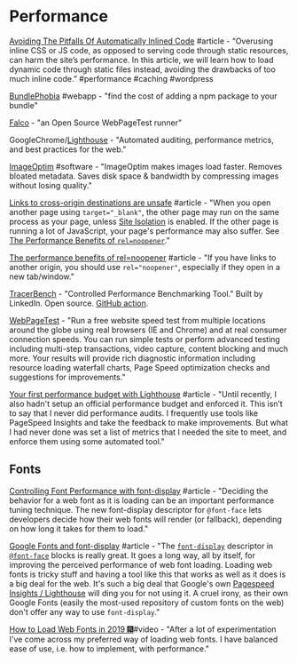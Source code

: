 # Performance

[Avoiding The Pitfalls Of Automatically Inlined Code](https://www.smashingmagazine.com/2018/11/pitfalls-automatically-inlined-code/) \#article - “Overusing inline CSS or JS code, as opposed to serving code through static resources, can harm the site’s performance. In this article, we will learn how to load dynamic code through static files instead, avoiding the drawbacks of too much inline code.” \#performance \#caching \#wordpress

[BundlePhobia](https://bundlephobia.com/) \#webapp - "find the cost of adding a npm package to your bundle"

[Falco](https://getfal.co/) - "an Open Source WebPageTest runner"

GoogleChrome/[Lighthouse](https://github.com/GoogleChrome/lighthouse) - "Automated auditing, performance metrics, and best practices for the web."

[ImageOptim](https://imageoptim.com/mac) \#software - "ImageOptim makes images load faster. Removes bloated metadata. Saves disk space & bandwidth by compressing images without losing quality."

[Links to cross-origin destinations are unsafe](https://developers.google.com/web/tools/lighthouse/audits/noopener?utm_source=lighthouse&utm_medium=extension) \#article - "When you open another page using `target="_blank"`, the other page may run on the same process as your page, unless [Site Isolation](https://developers.google.com/web/updates/2018/07/site-isolation) is enabled. If the other page is running a lot of JavaScript, your page's performance may also suffer. See [The Performance Benefits of `rel=noopener`](https://jakearchibald.com/2016/performance-benefits-of-rel-noopener/)."

[The performance benefits of rel=noopener](https://jakearchibald.com/2016/performance-benefits-of-rel-noopener/) \#article - "If you have links to another origin, you should use `rel="noopener"`, especially if they open in a new tab/window."

[TracerBench](https://www.tracerbench.com/) - "Controlled Performance Benchmarking Tool." Built by LinkedIn. Open source. [GitHub action](https://github.com/marketplace/actions/ember-performance-monitoring-tracerbench-compare-action).

[WebPageTest](https://www.webpagetest.org/) - "Run a free website speed test from multiple locations around the globe using real browsers \(IE and Chrome\) and at real consumer connection speeds. You can run simple tests or perform advanced testing including multi-step transactions, video capture, content blocking and much more. Your results will provide rich diagnostic information including resource loading waterfall charts, Page Speed optimization checks and suggestions for improvements."

[Your first performance budget with Lighthouse](https://bitsofco.de/your-first-performance-budget-with-lighthouse/) \#article - "Until recently, I also hadn't setup an official performance budget and enforced it. This isn’t to say that I never did performance audits. I frequently use tools like PageSpeed Insights and take the feedback to make improvements. But what I had never done was set a list of metrics that I needed the site to meet, and enforce them using some automated tool."

## Fonts

[Controlling Font Performance with font-display](https://developers.google.com/web/updates/2016/02/font-display?utm_source=lighthouse&utm_medium=extension) \#article - "Deciding the behavior for a web font as it is loading can be an important performance tuning technique. The new font-display descriptor for `@font-face` lets developers decide how their web fonts will render \(or fallback\), depending on how long it takes for them to load."

[Google Fonts and font-display](https://css-tricks.com/google-fonts-and-font-display/) \#article - "The [`font-display`](https://css-tricks.com/almanac/properties/f/font-display/) descriptor in [`@font-face`](https://css-tricks.com/snippets/css/using-font-face/) blocks is really great. It goes a long way, all by itself, for improving the perceived performance of web font loading. Loading web fonts is tricky stuff and having a tool like this that works as well as it does is a big deal for the web. It's such a big deal that Google's own [Pagespeed Insights / Lighthouse](https://developers.google.com/speed/pagespeed/insights/) will ding you for not using it. A cruel irony, as their own Google Fonts \(easily the most-used repository of custom fonts on the web\) don't offer any way to use `font-display`."

[How to Load Web Fonts in 2019 🎆](https://www.youtube.com/watch?v=s-G1m23Emlk)\#video - "After a lot of experimentation I've come across my preferred way of loading web fonts. I have balanced ease of use, i.e. how to implement, with performance."


